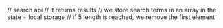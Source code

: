 // search api
// it returns results
// we store search terms in an array in the state + local storage
// if 5 length is reached, we remove the first element

